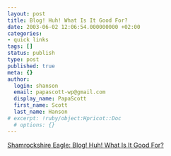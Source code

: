 ```yaml
---
layout: post
title: Blog! Huh! What Is It Good For?
date: 2003-06-02 12:06:54.000000000 +02:00
categories:
- quick links
tags: []
status: publish
type: post
published: true
meta: {}
author:
  login: shanson
  email: papascott-wp@gmail.com
  display_name: PapaScott
  first_name: Scott
  last_name: Hanson
# excerpt: !ruby/object:Hpricot::Doc
  # options: {}
---
```

<p><a title="Blogs aren't as powerful as Rebecca Blood asserts" href="http://dunne.dyn.dhs.org/~paul/weblog/2003/06/20030602.html#Blog_Huh_What_Is_It_Good_For">Shamrockshire Eagle:  Blog! Huh! What Is It Good For?</a></p>
